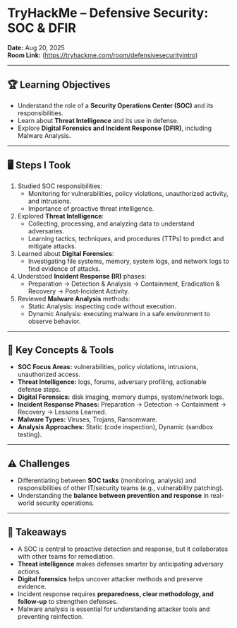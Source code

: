 # TryHackMe – Defensive Security: SOC & DFIR

**Date:** Aug 20, 2025  
**Room Link:** (https://tryhackme.com/room/defensivesecurityintro)

---

## 🏆 Learning Objectives
- Understand the role of a **Security Operations Center (SOC)** and its responsibilities.
- Learn about **Threat Intelligence** and its use in defense.
- Explore **Digital Forensics and Incident Response (DFIR)**, including Malware Analysis.

---

## 🖥️ Steps I Took
1. Studied SOC responsibilities:
   - Monitoring for vulnerabilities, policy violations, unauthorized activity, and intrusions.
   - Importance of proactive threat intelligence.
2. Explored **Threat Intelligence**:
   - Collecting, processing, and analyzing data to understand adversaries.
   - Learning tactics, techniques, and procedures (TTPs) to predict and mitigate attacks.
3. Learned about **Digital Forensics**:
   - Investigating file systems, memory, system logs, and network logs to find evidence of attacks.
4. Understood **Incident Response (IR)** phases:
   - Preparation → Detection & Analysis → Containment, Eradication & Recovery → Post-Incident Activity.
5. Reviewed **Malware Analysis** methods:
   - Static Analysis: inspecting code without execution.
   - Dynamic Analysis: executing malware in a safe environment to observe behavior.

---

## 🔑 Key Concepts & Tools
- **SOC Focus Areas:** vulnerabilities, policy violations, intrusions, unauthorized access.
- **Threat Intelligence:** logs, forums, adversary profiling, actionable defense steps.
- **Digital Forensics:** disk imaging, memory dumps, system/network logs.
- **Incident Response Phases:** Preparation → Detection → Containment → Recovery → Lessons Learned.
- **Malware Types:** Viruses, Trojans, Ransomware.
- **Analysis Approaches:** Static (code inspection), Dynamic (sandbox testing).

---

## ⚠️ Challenges
- Differentiating between **SOC tasks** (monitoring, analysis) and responsibilities of other IT/security teams (e.g., vulnerability patching).
- Understanding the **balance between prevention and response** in real-world security operations.

---

## 📌 Takeaways
- A SOC is central to proactive detection and response, but it collaborates with other teams for remediation.
- **Threat intelligence** makes defenses smarter by anticipating adversary actions.
- **Digital forensics** helps uncover attacker methods and preserve evidence.
- Incident response requires **preparedness, clear methodology, and follow-up** to strengthen defenses.
- Malware analysis is essential for understanding attacker tools and preventing reinfection.

